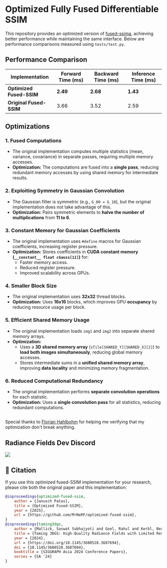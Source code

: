 # Optimized Fully Fused Differentiable SSIM

This repository provides an optimized version of [fused-ssima](https://github.com/rahul-goel/fused-ssim), achieving better performance while maintaining the same interface. Below are performance comparisons measured using `tests/test.py`.

## Performance Comparison

| Implementation            | Forward Time (ms) | Backward Time (ms) | Inference Time (ms) |
|---------------------------|------------------|------------------|------------------|
| **Optimized Fused-SSIM**  | **2.49**         | **2.68**         | **1.43**         |
| **Original Fused-SSIM**   | 3.66             | 3.52             | 2.59             |

## Optimizations

### 1. Fused Computations
- The original implementation computes multiple statistics (mean, variance, covariance) in separate passes, requiring multiple memory accesses.
- **Optimization:** The computations are fused into a **single pass**, reducing redundant memory accesses by using shared memory for intermediate results.

### 2. Exploiting Symmetry in Gaussian Convolution
- The Gaussian filter is symmetric (e.g., `G_00 = G_10`), but the original implementation does not take advantage of this.
- **Optimization:** Pairs symmetric elements to **halve the number of multiplications** from **11 to 6**.

### 3. Constant Memory for Gaussian Coefficients
- The original implementation uses `#define` macros for Gaussian coefficients, increasing register pressure.
- **Optimization:** Stores coefficients in **CUDA constant memory (`__constant__ float cGauss[11]`)** for:
  - Faster memory access.
  - Reduced register pressure.
  - Improved scalability across GPUs.

### 4. Smaller Block Size
- The original implementation uses **32x32** thread blocks.
- **Optimization:** Uses **16x16** blocks, which improves GPU **occupancy** by reducing resource usage per block.

### 5. Efficient Shared Memory Usage
- The original implementation loads `img1` and `img2` into separate shared memory arrays.
- **Optimization:**
  - Uses a **3D shared memory array** (`sTile[SHARED_Y][SHARED_X][2]`) to **load both images simultaneously**, reducing global memory accesses.
  - Stores intermediate sums in a **unified shared memory array**, improving **data locality** and minimizing memory fragmentation.

### 6. Reduced Computational Redundancy
- The original implementation performs **separate convolution operations** for each statistic.
- **Optimization:** Uses a **single convolution pass** for all statistics, reducing redundant computations.

##
Special thanks to [Florian Hahlbohm](https://github.com/fhahlbohm) for helping me verifying that my optimization don't break anything.

## Radiance Fields Dev Discord
[![](https://dcbadge.limes.pink/api/server/https://discord.gg/TbxJST2BbC)](https://discord.gg/TbxJST2BbC)

## 📖 Citation

If you use this optimized fused-SSIM implementation for your research, please cite both the original paper and this implementation:

```bibtex
@inproceedings{optimized-fused-ssim,
    author = {Janusch Patas},
    title = {Optimized Fused-SSIM},
    year = {2025},
    url = {https://github.com/MrNeRF/optimized-fused-ssim},
}
@inproceedings{taming3dgs,
    author = {Mallick, Saswat Subhajyoti and Goel, Rahul and Kerbl, Bernhard and Steinberger, Markus and Carrasco, Francisco Vicente and De La Torre, Fernando},
    title = {Taming 3DGS: High-Quality Radiance Fields with Limited Resources},
    year = {2024},
    url = {https://doi.org/10.1145/3680528.3687694},
    doi = {10.1145/3680528.3687694},
    booktitle = {SIGGRAPH Asia 2024 Conference Papers},
    series = {SA '24}
}
